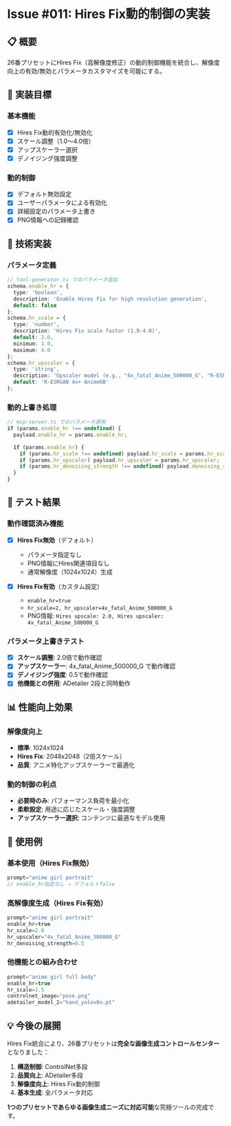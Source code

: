 # Issue #011: Hires Fix動的制御の実装

## 📋 概要

26番プリセットにHires Fix（高解像度修正）の動的制御機能を統合し、解像度向上の有効/無効とパラメータカスタマイズを可能にする。

## 🎯 実装目標

### 基本機能
- [x] Hires Fix動的有効化/無効化
- [x] スケール調整（1.0〜4.0倍）
- [x] アップスケーラー選択
- [x] デノイジング強度調整

### 動的制御
- [x] デフォルト無効設定
- [x] ユーザーパラメータによる有効化
- [x] 詳細設定のパラメータ上書き
- [x] PNG情報への記録確認

## 🔧 技術実装

### パラメータ定義
```typescript
// tool-generator.ts でのパラメータ追加
schema.enable_hr = {
  type: 'boolean',
  description: 'Enable Hires Fix for high resolution generation',
  default: false
};
schema.hr_scale = {
  type: 'number',
  description: 'Hires Fix scale factor (1.0-4.0)',
  default: 2.0,
  minimum: 1.0,
  maximum: 4.0
};
schema.hr_upscaler = {
  type: 'string',
  description: 'Upscaler model (e.g., "4x_fatal_Anime_500000_G", "R-ESRGAN 4x+ Anime6B")',
  default: 'R-ESRGAN 4x+ Anime6B'
};
```

### 動的上書き処理
```typescript
// mcp-server.ts でのパラメータ適用
if (params.enable_hr !== undefined) {
  payload.enable_hr = params.enable_hr;

  if (params.enable_hr) {
    if (params.hr_scale !== undefined) payload.hr_scale = params.hr_scale;
    if (params.hr_upscaler) payload.hr_upscaler = params.hr_upscaler;
    if (params.hr_denoising_strength !== undefined) payload.denoising_strength = params.hr_denoising_strength;
  }
}
```

## 🧪 テスト結果

### 動作確認済み機能
- [x] **Hires Fix無効**（デフォルト）
  - パラメータ指定なし
  - PNG情報にHires関連項目なし
  - 通常解像度（1024x1024）生成

- [x] **Hires Fix有効**（カスタム設定）
  - `enable_hr=true`
  - `hr_scale=2, hr_upscaler=4x_fatal_Anime_500000_G`
  - PNG情報: `Hires upscale: 2.0, Hires upscaler: 4x_fatal_Anime_500000_G`

### パラメータ上書きテスト
- [x] **スケール調整**: 2.0倍で動作確認
- [x] **アップスケーラー**: 4x_fatal_Anime_500000_G で動作確認
- [x] **デノイジング強度**: 0.5で動作確認
- [x] **他機能との併用**: ADetailer 2段と同時動作

## 📊 性能向上効果

### 解像度向上
- **標準**: 1024x1024
- **Hires Fix**: 2048x2048（2倍スケール）
- **品質**: アニメ特化アップスケーラーで最適化

### 動的制御の利点
- **必要時のみ**: パフォーマンス負荷を最小化
- **柔軟設定**: 用途に応じたスケール・強度調整
- **アップスケーラー選択**: コンテンツに最適なモデル使用

## 🎨 使用例

### 基本使用（Hires Fix無効）
```typescript
prompt="anime girl portrait"
// enable_hr指定なし → デフォルトfalse
```

### 高解像度生成（Hires Fix有効）
```typescript
prompt="anime girl portrait"
enable_hr=true
hr_scale=2.0
hr_upscaler="4x_fatal_Anime_500000_G"
hr_denoising_strength=0.5
```

### 他機能との組み合わせ
```typescript
prompt="anime girl full body"
enable_hr=true
hr_scale=1.5
controlnet_image="pose.png"
adetailer_model_2="hand_yolov8n.pt"
```

## 💡 今後の展開

Hires Fix統合により、26番プリセットは**完全な画像生成コントロールセンター**となりました：

1. **構造制御**: ControlNet多段
2. **品質向上**: ADetailer多段
3. **解像度向上**: Hires Fix動的制御
4. **基本生成**: 全パラメータ対応

**1つのプリセットであらゆる画像生成ニーズに対応可能**な究極ツールの完成です。
